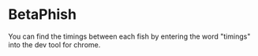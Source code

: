 # BetaPhish

You can find the timings between each fish by entering the word "timings" into the dev tool for chrome.